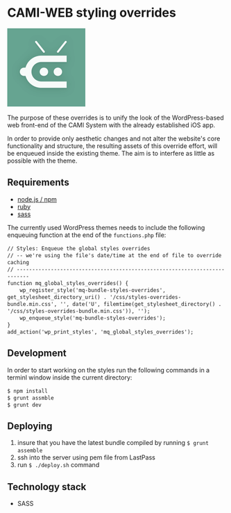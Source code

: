 # CAMI-WEB styling overrides

![Cami App Logo](../application/ios/Cami/Images.xcassets/AppIcon.appiconset/cami-ios-app-icon-183.png)

The purpose of these overrides is to unify the look of the WordPress-based web front-end of the CAMI System with the already established iOS app.

In order to provide only aesthetic changes and not alter the website's core functionality and structure, the resulting assets of this override effort, will be enqueued inside the existing theme. The aim is to interfere as little as possible with the theme.

## Requirements

* [node.js / npm](https://nodejs.org/en/download/package-manager/)
* [ruby](https://www.ruby-lang.org/en/documentation/installation/)
* [sass](http://sass-lang.com/install)

The currently used WordPress themes needs to include the following enqueuing function at the end of the `functions.php` file:

```
// Styles: Enqueue the global styles overrides
// -- we're using the file's date/time at the end of file to override caching
// --------------------------------------------------------------------------
function mq_global_styles_overrides() {
	wp_register_style('mq-bundle-styles-overrides', get_stylesheet_directory_uri() . '/css/styles-overrides-bundle.min.css', '', date('U', filemtime(get_stylesheet_directory() . '/css/styles-overrides-bundle.min.css')), '');
	wp_enqueue_style('mq-bundle-styles-overrides');
}
add_action('wp_print_styles', 'mq_global_styles_overrides');
```

## Development

In order to start working on the styles run the following commands in a terminl window inside the current directory:

```
$ npm install
$ grunt assmble
$ grunt dev
```

## Deploying

1. insure that you have the latest bundle compiled by running `$ grunt assemble`
2. ssh into the server using pem file from LastPass
3. run `$ ./deploy.sh` command

## Technology stack

* SASS
